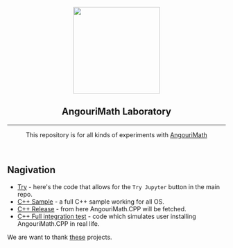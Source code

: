 <p align="center">

<img src="logo.png" width="200" height="200">
<h2 align="center">AngouriMath Laboratory</h2>

<hr>
</p>

<p align="center">
This repository is for all kinds of experiments with <a href="https://github.com/asc-community/AngouriMath">AngouriMath</a>
</p>
<br>




## Nagivation

- [Try](https://github.com/asc-community/AngouriMathLab/tree/try) - here's the code that allows for the `Try Jupyter` button in the main repo.
- [C++ Sample](https://github.com/asc-community/AngouriMathLab/tree/cpp-sample) - a full C++ sample working for all OS.
- [C++ Release](https://github.com/asc-community/AngouriMathLab/tree/cpp-release) - from here AngouriMath.CPP will be fetched.
- [C++ Full integration test](https://github.com/asc-community/AngouriMathLab/tree/cpp-full-integration-test) - code which simulates user installing AngouriMath.CPP in real life.

We are want to thank [these](we-thank.md) projects.
